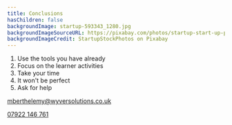 ```yaml
---
title: Conclusions
hasChildren: false
backgroundImage: startup-593343_1280.jpg
backgroundImageSourceURL: https://pixabay.com/photos/startup-start-up-people-593343/
backgroundImageCredit: StartupStockPhotos on Pixabay
---
```

1. Use the tools you have already
2. Focus on the learner activities
3. Take your time
4. It won't be perfect
4. Ask for help

<a href="mailto:mberthelemy@wyversolutions.co.uk">mberthelemy@wyversolutions.co.uk</a>

<a href="tel: +44 (0)7922 146 761">07922 146 761</a>
